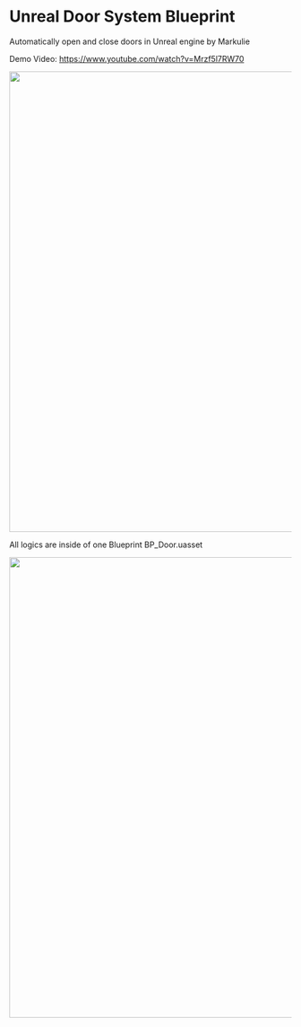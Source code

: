 # Unreal Door System Blueprint

Automatically open and close doors in Unreal engine by Markulie

Demo Video: https://www.youtube.com/watch?v=Mrzf5l7RW70

<p align="center">
  <img width="820" height="auto" src="https://github.com/markulie/Unreal-DoorSystem-Blueprint/blob/master/Unreal-Door-System.png?raw=true">
</p>

All logics are inside of one Blueprint BP_Door.uasset

<p align="center">
  <img width="820" height="auto" src="https://github.com/markulie/Unreal-DoorSystem-Blueprint/blob/master/Unreal-Door-System-Blueprint.png?raw=true">
</p>
